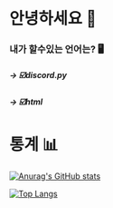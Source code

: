 # 안녕하세요 👋

### 내가 할수있는 언어는? 🖥
##### -> ☑️discord.py
##### -> ☑️html

<!--
**repex10/repex10** is a ✨ _special_ ✨ repository because its `README.md` (this file) appears on your GitHub profile.

Here are some ideas to get you started:

- 🔭 I’m currently working on ...
- 🌱 I’m currently learning ...
- 👯 I’m looking to collaborate on ...
- 🤔 I’m looking for help with ...
- 💬 Ask me about ...
- 📫 How to reach me: ...
- 😄 Pronouns: ...
- ⚡ Fun fact: ...
-->





# 통계 📊

[![Anurag's GitHub stats](https://github-readme-stats.vercel.app/api?username=repex10)](https://github.com/anuraghazra/github-readme-stats)



[![Top Langs](https://github-readme-stats.vercel.app/api/top-langs/?username=리펙스10)](https://github.com/anuraghazra/github-readme-stats)




